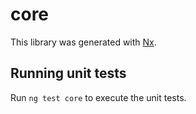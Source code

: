 # core

This library was generated with [Nx](https://nx.dev).

## Running unit tests

Run `ng test core` to execute the unit tests.
